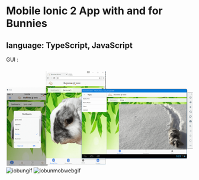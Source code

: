 # Mobile Ionic 2 App with and for Bunnies
## language: TypeScript, JavaScript

GUI :
#####

![iobunpng](https://raw.githubusercontent.com/privet56/ioBun/master/iobun.png)
![iobungif](https://raw.githubusercontent.com/privet56/ioBun/master/iobun.gif)
![iobunmobwebgif](https://raw.githubusercontent.com/privet56/ioBun/master/ioBunAsMobileWeb.gif)

